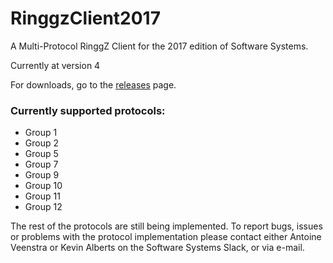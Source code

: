 # RinggzClient2017
A Multi-Protocol RinggZ Client for the 2017 edition of Software Systems.

Currently at version 4

For downloads, go to the [releases](https://github.com/Kurocon/RinggzClient2017/releases) page.

### Currently supported protocols:
- Group 1
- Group 2
- Group 5
- Group 7
- Group 9
- Group 10
- Group 11
- Group 12

The rest of the protocols are still being implemented. To report bugs, issues or problems with the protocol implementation please contact either Antoine Veenstra or Kevin Alberts on the Software Systems Slack, or via e-mail.
